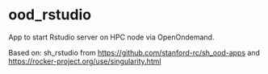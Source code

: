 # ood_rstudio
App to start Rstudio server on HPC node via OpenOndemand. 

Based on:
sh_rstudio from  https://github.com/stanford-rc/sh_ood-apps and https://rocker-project.org/use/singularity.html

